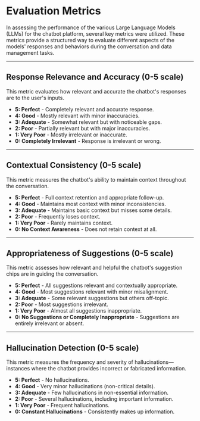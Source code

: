 # Evaluation Metrics

In assessing the performance of the various Large Language Models (LLMs) for the chatbot platform, several key metrics were utilized. These metrics provide a structured way to evaluate different aspects of the models' responses and behaviors during the conversation and data management tasks.

---

## Response Relevance and Accuracy (0-5 scale)

This metric evaluates how relevant and accurate the chatbot's responses are to the user's inputs.

- **5: Perfect** - Completely relevant and accurate response.
- **4: Good** - Mostly relevant with minor inaccuracies.
- **3: Adequate** - Somewhat relevant but with noticeable gaps.
- **2: Poor** - Partially relevant but with major inaccuracies.
- **1: Very Poor** - Mostly irrelevant or inaccurate.
- **0: Completely Irrelevant** - Response is irrelevant or wrong.

---

## Contextual Consistency (0-5 scale)

This metric measures the chatbot's ability to maintain context throughout the conversation.

- **5: Perfect** - Full context retention and appropriate follow-up.
- **4: Good** - Maintains most context with minor inconsistencies.
- **3: Adequate** - Maintains basic context but misses some details.
- **2: Poor** - Frequently loses context.
- **1: Very Poor** - Rarely maintains context.
- **0: No Context Awareness** - Does not retain context at all.

---

## Appropriateness of Suggestions (0-5 scale)

This metric assesses how relevant and helpful the chatbot's suggestion chips are in guiding the conversation.

- **5: Perfect** - All suggestions relevant and contextually appropriate.
- **4: Good** - Most suggestions relevant with minor misalignment.
- **3: Adequate** - Some relevant suggestions but others off-topic.
- **2: Poor** - Most suggestions irrelevant.
- **1: Very Poor** - Almost all suggestions inappropriate.
- **0: No Suggestions or Completely Inappropriate** - Suggestions are entirely irrelevant or absent.

---


## Hallucination Detection (0-5 scale)

This metric measures the frequency and severity of hallucinations—instances where the chatbot provides incorrect or fabricated information.

- **5: Perfect** - No hallucinations.
- **4: Good** - Very minor hallucinations (non-critical details).
- **3: Adequate** - Few hallucinations in non-essential information.
- **2: Poor** - Several hallucinations, including important information.
- **1: Very Poor** - Frequent hallucinations.
- **0: Constant Hallucinations** - Consistently makes up information.
